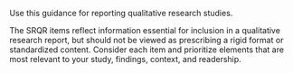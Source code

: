 Use this guidance for reporting qualitative research studies.

The SRQR items reflect information essential for inclusion in a qualitative research report, but should not be viewed as prescribing a rigid format or standardized content. Consider each item and prioritize elements that are most relevant to your study, findings, context, and readership.